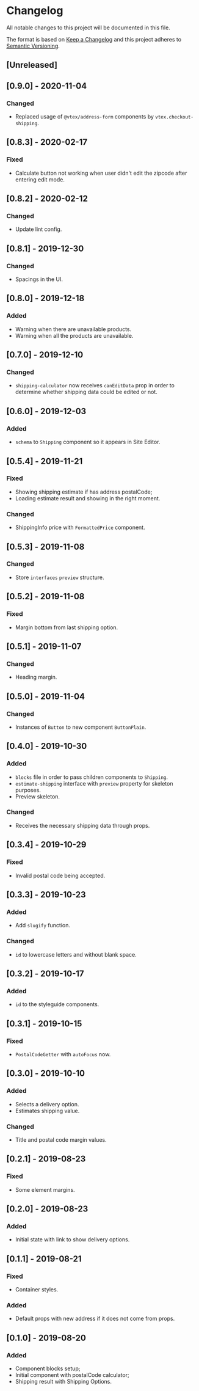 # Changelog

All notable changes to this project will be documented in this file.

The format is based on [Keep a Changelog](http://keepachangelog.com/en/1.0.0/)
and this project adheres to [Semantic Versioning](http://semver.org/spec/v2.0.0.html).

## [Unreleased]

## [0.9.0] - 2020-11-04
### Changed
- Replaced usage of `@vtex/address-form` components by `vtex.checkout-shipping`.

## [0.8.3] - 2020-02-17
### Fixed
- Calculate button not working when user didn't edit the zipcode after entering edit mode.

## [0.8.2] - 2020-02-12
### Changed
- Update lint config.

## [0.8.1] - 2019-12-30

### Changed

- Spacings in the UI.

## [0.8.0] - 2019-12-18

### Added

- Warning when there are unavailable products.
- Warning when all the products are unavailable.

## [0.7.0] - 2019-12-10

### Changed

- `shipping-calculator` now receives `canEditData` prop in order to determine whether shipping data could be edited or not.

## [0.6.0] - 2019-12-03

### Added

- `schema` to `Shipping` component so it appears in Site Editor.

## [0.5.4] - 2019-11-21

### Fixed

- Showing shipping estimate if has address postalCode;
- Loading estimate result and showing in the right moment.

### Changed

- ShippingInfo price with `FormattedPrice` component.

## [0.5.3] - 2019-11-08

### Changed

- Store `interfaces` `preview` structure.

## [0.5.2] - 2019-11-08

### Fixed

- Margin bottom from last shipping option.

## [0.5.1] - 2019-11-07

### Changed

- Heading margin.

## [0.5.0] - 2019-11-04

### Changed

- Instances of `Button` to new component `ButtonPlain`.

## [0.4.0] - 2019-10-30

### Added

- `blocks` file in order to pass children components to `Shipping`.
- `estimate-shipping` interface with `preview` property for skeleton purposes.
- Preview skeleton.

### Changed

- Receives the necessary shipping data through props.

## [0.3.4] - 2019-10-29

### Fixed

- Invalid postal code being accepted.

## [0.3.3] - 2019-10-23

### Added

- Add `slugify` function.

### Changed

- `id` to lowercase letters and without blank space.

## [0.3.2] - 2019-10-17

### Added

- `id` to the styleguide components.

## [0.3.1] - 2019-10-15

### Fixed

- `PostalCodeGetter` with `autoFocus` now.

## [0.3.0] - 2019-10-10

### Added

- Selects a delivery option.
- Estimates shipping value.

### Changed

- Title and postal code margin values.

## [0.2.1] - 2019-08-23

### Fixed

- Some element margins.

## [0.2.0] - 2019-08-23

### Added

- Initial state with link to show delivery options.

## [0.1.1] - 2019-08-21

### Fixed

- Container styles.

### Added

- Default props with new address if it does not come from props.

## [0.1.0] - 2019-08-20

### Added

- Component blocks setup;
- Initial component with postalCode calculator;
- Shipping result with Shipping Options.
